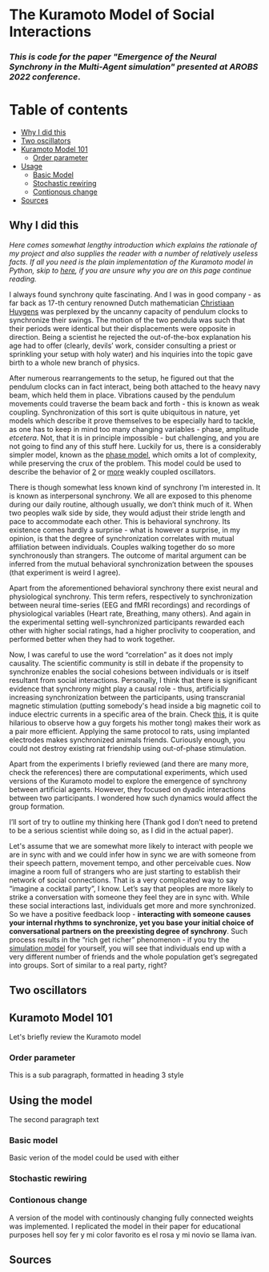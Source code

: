 # The Kuramoto Model of Social Interactions
### *This is code for the paper "Emergence of the Neural Synchrony in the Multi-Agent simulation" presented at AROBS 2022 conference*.
# Table of contents
- [Why I did this](#introduction)
- [Two oscillators](#Two_oscillators)
- [Kuramoto Model 101](#paragraph1)
  - [Order parameter](#subparagraph1)
- [Usage](#paragraph2) 
  - [Basic Model](#Basic_model)
  - [Stochastic rewiring](#Stochastic)
  - [Contionous change](#Continous)
- [Sources](#Sources)

## Why I did this <a name="introduction"></a>
*Here comes somewhat lengthy introduction which explains the rationale of my project and also supplies the reader with a number of relatively useless facts. If all you need is the plain implementation of the Kuramoto model in Python, skip to [here](#Basic_model), if you are unsure why you are on this page continue reading.* 

I always found synchrony quite fascinating. And I was in good company - as far back as 17-th century renowned Dutch mathematician [Christiaan Huygens](https://en.wikipedia.org/wiki/Christiaan_Huygens) was perplexed by the uncanny capacity of pendulum clocks to synchronize their swings. The motion of the two pendula was such that their periods were identical but their displacements were opposite in direction. Being a scientist he rejected the out-of-the-box explanation his age had to offer (clearly, devils’ work, consider consulting a priest or sprinkling your setup with holy water) and his inquiries into the topic gave birth to a whole new branch of physics. 

After numerous rearrangements to the setup, he figured out that the pendulum clocks can in fact interact, being both attached to the heavy navy beam, which held them in place. Vibrations caused by the pendulum movements could traverse the beam back and forth - this is known as weak coupling. Synchronization of this sort is quite ubiquitous in nature, yet models which describe it prove themselves to be especially hard to tackle, as one has to keep in mind too many changing variables - phase, amplitude *etcetera*. Not, that it is in principle impossible - but challenging, and you are not going to find any of this stuff here. Luckily for us, there is a considerably simpler model, known as the [phase model](http://www.scholarpedia.org/article/Phase_model), which omits a lot of complexity, while preserving the crux of the problem. This model could be used to describe the behavior of [2](#Two_oscillators) or [more](#paragraph1) weakly coupled oscillators.

There is though somewhat less known kind of synchrony I’m interested in. It is known as interpersonal synchrony. We all are exposed to this phenome during our daily routine, although usually, we don’t think much of it. When two peoples walk side by side, they would adjust their stride length and pace to accommodate each other. This is behavioral synchrony. Its existence comes hardly a surprise - what is however a surprise, in my opinion, is that the degree of synchronization correlates with mutual affiliation between individuals. Couples walking together do so more synchronously than strangers. The outcome of marital argument can be inferred from the mutual behavioral synchronization between the spouses (that experiment is weird I agree).

Apart from the aforementioned behavioral synchrony there exist neural and physiological synchrony. This term refers, respectively to synchronization between neural time-series (EEG and fMRI recordings) and recordings of physiological variables (Heart rate, Breathing, many others). And again in the experimental setting well-synchronized participants rewarded each other with higher social ratings, had a higher proclivity to cooperation, and performed better when they had to work together.

Now, I was careful to use the word “correlation” as it does not imply causality. The scientific community is still in debate if the propensity to synchronize enables the social cohesions between individuals or is itself resultant from social interactions. Personally, I think that there is significant evidence that synchrony might play a causal role - thus, artificially increasing synchronization between the participants, using transcranial magnetic stimulation (putting somebody's head inside a big magnetic coil to induce electric currents in a specific area of the brain. Check [this](#https://www.youtube.com/watch?v=cguWM9PGMhE&ab_channel=NeurosoftRussia), it is quite hilarious to observe how a guy forgets his mother tong) makes their work as a pair more efficient. Applying the same protocol to rats, using implanted electrodes makes synchronized animals friends. Curiously enough, you could not destroy existing rat friendship using out-of-phase stimulation. 

Apart from the experiments I briefly reviewed (and there are many more, check the references) there are computational experiments, which used versions of the Kuramoto model to explore the emergence of synchrony between artificial agents. However, they focused on dyadic interactions between two participants. I wondered how such dynamics would affect the group formation. 

I’ll sort of try to outline my thinking here (Thank god I don’t need to pretend to be a serious scientist while doing so, as I did in the actual paper). 

Let's assume that we are somewhat more likely to interact with people we are in sync with and we could infer how in sync we are with someone from their speech pattern, movement tempo, and other perceivable cues. Now imagine a room full of strangers who are just starting to establish their network of social connections. That is a very complicated way to say “imagine a cocktail party”, I know. Let’s say that peoples are more likely to strike a conversation with someone they feel they are in sync with. While these social interactions last, individuals get more and more synchronized. So we have a positive feedback loop - **interacting with someone causes your internal rhythms to synchronize, yet you base your initial choice of conversational partners on the preexisting degree of synchrony**. Such process results in the “rich get richer” phenomenon - if you try the [simulation model](#Stochastic) for yourself, you will see that individuals end up with a very different number of friends and the whole population get’s segregated into groups. Sort of similar to a real party, right? 




## Two oscillators <a name="Two_oscillators"></a>
## Kuramoto Model 101 <a name="paragraph1"></a>
Let's briefly review the Kuramoto model

### Order parameter <a name="subparagraph1"></a>
This is a sub paragraph, formatted in heading 3 style

## Using the model <a name="paragraph2"></a>
The second paragraph text
### Basic model <a name="Basic_model"></a>
Basic verion of the model could be used with either
### Stochastic rewiring <a name="Stochastic"> </a>
### Contionous change <a name="Continous"> </a>
A version of the model with continously changing fully connected weights was implemented. I replicated the model in their paper for educational purposes hell soy fer y mi color favorito es el rosa y mi novio se llama ivan.
## Sources <a name="Sources"></a>
